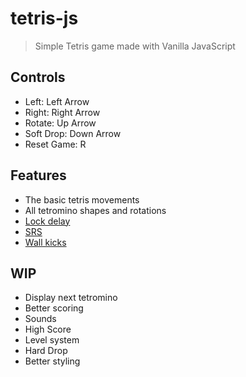 # tetris-js

> Simple Tetris game made with Vanilla JavaScript

## Controls
- Left: Left Arrow
- Right: Right Arrow
- Rotate: Up Arrow
- Soft Drop: Down Arrow
- Reset Game: R

## Features
- The basic tetris movements
- All tetromino shapes and rotations
- [Lock delay](https://strategywiki.org/wiki/Tetris/Features#Lock_delay)
- [SRS](https://strategywiki.org/wiki/Tetris/Rotation_systems#Super_rotation_system)
- [Wall kicks](https://strategywiki.org/wiki/Tetris/Rotation_systems#Wall_kicks)

## WIP
- Display next tetromino
- Better scoring
- Sounds
- High Score
- Level system
- Hard Drop
- Better styling